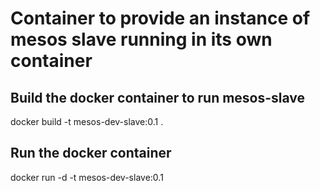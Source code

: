 # Container to provide an instance of mesos slave running in its own container

## Build the docker container to run mesos-slave
docker build -t mesos-dev-slave:0.1 .

## Run the docker container
docker run -d -t mesos-dev-slave:0.1
